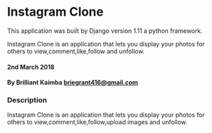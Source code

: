 # Instagram Clone

This application was built by Django version 1.11 a python framework.

Instagram Clone is an application that lets you display your photos for others to view,comment,like,follow  and unfollow.

#### 2nd March 2018

#### By Brilliant Kaimba briegrant416@gmail.com

### Description

Instagram Clone is an application that lets you display your photos for others to view,comment,like,follow,upload images and unfollow.

